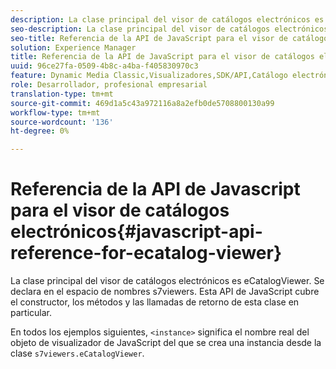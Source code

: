 ```yaml
---
description: La clase principal del visor de catálogos electrónicos es eCatalogViewer. Se declara en el espacio de nombres s7viewers. Esta API de JavaScript cubre el constructor, los métodos y las llamadas de retorno de esta clase en particular.
seo-description: La clase principal del visor de catálogos electrónicos es eCatalogViewer. Se declara en el espacio de nombres s7viewers. Esta API de JavaScript cubre el constructor, los métodos y las llamadas de retorno de esta clase en particular.
seo-title: Referencia de la API de JavaScript para el visor de catálogos electrónicos
solution: Experience Manager
title: Referencia de la API de JavaScript para el visor de catálogos electrónicos
uuid: 96ce27fa-0509-4b8c-a4ba-f405830970c3
feature: Dynamic Media Classic,Visualizadores,SDK/API,Catálogo electrónico
role: Desarrollador, profesional empresarial
translation-type: tm+mt
source-git-commit: 469d1a5c43a972116a8a2efb0de5708800130a99
workflow-type: tm+mt
source-wordcount: '136'
ht-degree: 0%

---
```



# Referencia de la API de Javascript para el visor de catálogos electrónicos{#javascript-api-reference-for-ecatalog-viewer}

La clase principal del visor de catálogos electrónicos es eCatalogViewer. Se declara en el espacio de nombres s7viewers. Esta API de JavaScript cubre el constructor, los métodos y las llamadas de retorno de esta clase en particular.

En todos los ejemplos siguientes, `<instance>` significa el nombre real del objeto de visualizador de JavaScript del que se crea una instancia desde la clase `s7viewers.eCatalogViewer`.
